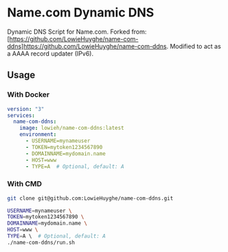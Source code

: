 # Name.com Dynamic DNS

Dynamic DNS Script for Name.com. Forked from: [https://github.com/LowieHuyghe/name-com-ddns]https://github.com/LowieHuyghe/name-com-ddns. Modified to act as a AAAA record updater (IPv6).

## Usage

### With Docker

```yaml
version: "3"
services:
  name-com-ddns:
    image: lowieh/name-com-ddns:latest
    environment:
      - USERNAME=mynameuser
      - TOKEN=mytoken1234567890
      - DOMAINNAME=mydomain.name
      - HOST=www
      - TYPE=A  # Optional, default: A
```

### With CMD

```bash
git clone git@github.com:LowieHuyghe/name-com-ddns.git

USERNAME=mynameuser \
TOKEN=mytoken1234567890 \
DOMAINNAME=mydomain.name \
HOST=www \
TYPE=A \  # Optional, default: A
./name-com-ddns/run.sh
```
